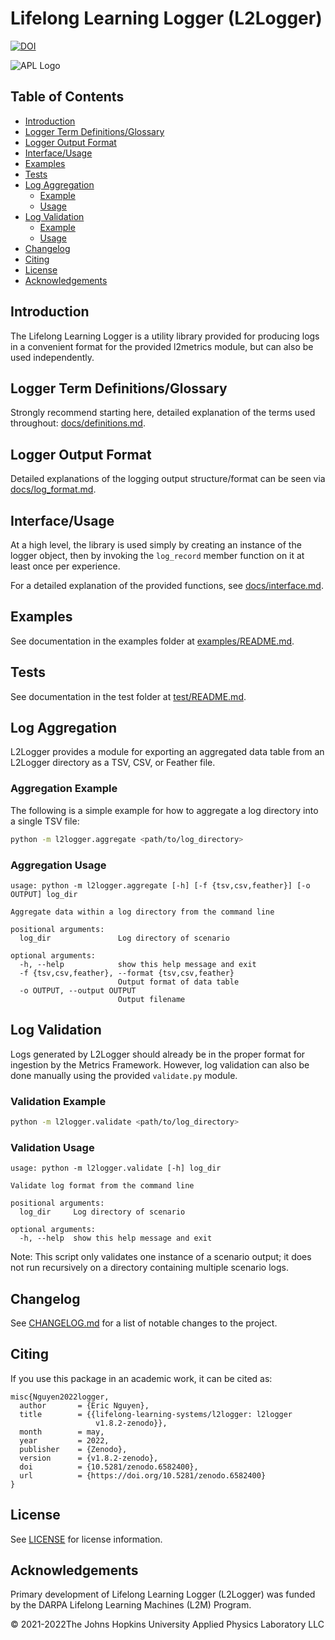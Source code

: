 # Lifelong Learning Logger (L2Logger)

[![DOI](https://zenodo.org/badge/298137550.svg)](https://zenodo.org/badge/latestdoi/298137550)

![APL Logo](https://github.com/lifelong-learning-systems/l2logger/raw/release/docs/apl_small_horizontal_blue.png)

## Table of Contents

- [Introduction](#introduction)
- [Logger Term Definitions/Glossary](#logger-term-definitionsglossary)
- [Logger Output Format](#logger-output-format)
- [Interface/Usage](#interfaceusage)
- [Examples](#examples)
- [Tests](#tests)
- [Log Aggregation](#log-aggregation)
  - [Example](#aggregation-example)
  - [Usage](#aggregation-usage)
- [Log Validation](#log-validation)
  - [Example](#validation-example)
  - [Usage](#validation-usage)
- [Changelog](#changelog)
- [Citing](#citing)
- [License](#license)
- [Acknowledgements](#acknowledgements)

## Introduction

The Lifelong Learning Logger is a utility library provided for
producing logs in a convenient format for the provided l2metrics module,
but can also be used independently.

## Logger Term Definitions/Glossary

Strongly recommend starting here, detailed explanation of the terms used
throughout: [docs/definitions.md](https://github.com/lifelong-learning-systems/l2logger/blob/release/docs/definitions.md).

## Logger Output Format

Detailed explanations of the logging output structure/format can be seen via
[docs/log_format.md](https://github.com/lifelong-learning-systems/l2logger/blob/release/docs/log_format.md).

## Interface/Usage

At a high level, the library is used simply by creating an
instance of the logger object, then by invoking the `log_record`
 member function on it at least once per experience.

For a detailed explanation of the provided functions, see
[docs/interface.md](https://github.com/lifelong-learning-systems/l2logger/blob/release/docs/interface.md).

## Examples

See documentation in the examples folder at [examples/README.md](https://github.com/lifelong-learning-systems/l2logger/blob/release/examples/README.md).

## Tests

See documentation in the test folder at [test/README.md](https://github.com/lifelong-learning-systems/l2logger/blob/release/test/README.md).

## Log Aggregation

L2Logger provides a module for exporting an aggregated data table from an
L2Logger directory as a TSV, CSV, or Feather file.

### Aggregation Example

The following is a simple example for how to aggregate a log directory into a single TSV file:

```bash
python -m l2logger.aggregate <path/to/log_directory>
```

### Aggregation Usage

```text
usage: python -m l2logger.aggregate [-h] [-f {tsv,csv,feather}] [-o OUTPUT] log_dir

Aggregate data within a log directory from the command line

positional arguments:
  log_dir               Log directory of scenario

optional arguments:
  -h, --help            show this help message and exit
  -f {tsv,csv,feather}, --format {tsv,csv,feather}
                        Output format of data table
  -o OUTPUT, --output OUTPUT
                        Output filename
```

## Log Validation

Logs generated by L2Logger should already be in the proper format for ingestion by the Metrics Framework. However, log validation can also be done manually using the provided `validate.py` module.

### Validation Example

```bash
python -m l2logger.validate <path/to/log_directory>
```

### Validation Usage

```text
usage: python -m l2logger.validate [-h] log_dir

Validate log format from the command line

positional arguments:
  log_dir     Log directory of scenario

optional arguments:
  -h, --help  show this help message and exit
```

Note: This script only validates one instance of a scenario output; it does not run recursively on a directory containing multiple scenario logs.

## Changelog

See [CHANGELOG.md](https://github.com/lifelong-learning-systems/l2logger/blob/release/CHANGELOG.md) for a list of notable changes to the project.

## Citing

If you use this package in an academic work, it can be cited as:
```
misc{Nguyen2022logger,
  author       = {Eric Nguyen},
  title        = {{lifelong-learning-systems/l2logger: l2logger 
                   v1.8.2-zenodo}},
  month        = may,
  year         = 2022,
  publisher    = {Zenodo},
  version      = {v1.8.2-zenodo},
  doi          = {10.5281/zenodo.6582400},
  url          = {https://doi.org/10.5281/zenodo.6582400}
}
```

## License

See [LICENSE](https://github.com/lifelong-learning-systems/l2logger/blob/release/LICENSE) for license information.

## Acknowledgements

Primary development of Lifelong Learning Logger (L2Logger) was funded by the DARPA Lifelong Learning Machines (L2M) Program.

© 2021-2022The Johns Hopkins University Applied Physics Laboratory LLC
